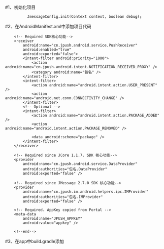 #1、初始化项目


              JmessageConfig.init(Context context, boolean debug);

#2、在AndroidManifest.xml中添加项目代码



        <!-- Required SDK核心功能-->
        <receiver
            android:name="cn.jpush.android.service.PushReceiver"
            android:enabled="true"
            android:exported="false">
            <intent-filter android:priority="1000">
                <action android:name="cn.jpush.android.intent.NOTIFICATION_RECEIVED_PROXY" />
                <category android:name="包名" />
            </intent-filter>
            <intent-filter>
                <action android:name="android.intent.action.USER_PRESENT" />
                <action android:name="android.net.conn.CONNECTIVITY_CHANGE" />
            </intent-filter>
            <!-- Optional -->
            <intent-filter>
                <action android:name="android.intent.action.PACKAGE_ADDED" />
                <action android:name="android.intent.action.PACKAGE_REMOVED" />

                <data android:scheme="package" />
            </intent-filter>
        </receiver>

        <!-- Required since JCore 1.1.7. SDK 核心功能-->
        <provider
            android:name="cn.jpush.android.service.DataProvider"
            android:authorities="包名.DataProvider"
            android:exported="false" />

        <!-- Required since JMessage 2.7.0 SDK 核心功能-->
        <provider
            android:name="cn.jpush.im.android.helpers.ipc.IMProvider"
            android:authorities="包名.IMProvider"
            android:exported="false" />

        <!-- Required. AppKey copied from Portal -->
        <meta-data
            android:name="JPUSH_APPKEY"
            android:value="appkey" />

        <!--end-->

#3、在app中build.gradle添加

